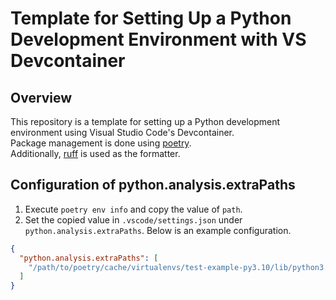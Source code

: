 # Template for Setting Up a Python Development Environment with VS Devcontainer

## Overview

This repository is a template for setting up a Python development environment using Visual Studio Code's Devcontainer.  
Package management is done using [poetry](https://python-poetry.org/).  
Additionally, [ruff](https://docs.astral.sh/ruff/) is used as the formatter.

## Configuration of python.analysis.extraPaths

1. Execute `poetry env info` and copy the value of `path`.
2. Set the copied value in `.vscode/settings.json` under `python.analysis.extraPaths`. Below is an example configuration.

```json
{
  "python.analysis.extraPaths": [
    "/path/to/poetry/cache/virtualenvs/test-example-py3.10/lib/python3.10/site-packages"
  ]
}
```
